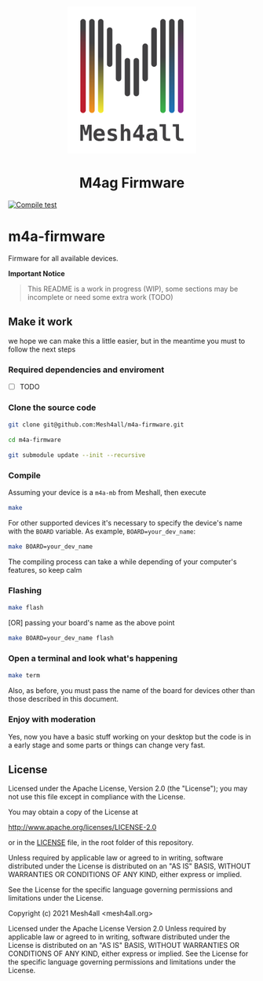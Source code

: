 <p align="center">
    <a href="https://mesh4all.org">
        <img height="300px" src="doc/media/m4a-logo.png">
    </a>
</p>

<h1 align="center">M4ag Firmware</h1>

[![Compile test](https://github.com/Mesh4all/m4a-firmware/actions/workflows/compilation_check.yml/badge.svg)](https://github.com/Mesh4all/m4a-firmware/actions/workflows/compilation_check.yml)

# m4a-firmware
Firmware for all available devices.

**Important Notice**

> This README is a work in progress (WIP), some sections may be incomplete or need some extra work (TODO)

## Make it work

we hope we can make this a little easier, but in the meantime you must to follow the next steps

### Required dependencies and enviroment

- [ ] TODO

### Clone the source code

```sh
git clone git@github.com:Mesh4all/m4a-firmware.git
```

```sh
cd m4a-firmware
```

```sh
git submodule update --init --recursive
```

### Compile

Assuming your device is a `m4a-mb` from Meshall, then execute

```sh
make
```
For other supported devices it's necessary to specify the device's name with the `BOARD` variable.
As example, `BOARD=your_dev_name`:

```sh
make BOARD=your_dev_name
```

The compiling process can take a while depending of your computer's features, so keep calm

### Flashing

```sh
make flash
```

[OR] passing your board's name as the above point

```sh
make BOARD=your_dev_name flash
```
### Open a terminal and look what's happening

```sh
make term
```

Also, as before, you must pass the name of the board for devices other than those described in this document.

### Enjoy with moderation

Yes, now you have a basic stuff working on your desktop but the code is in a early stage and some parts or things can change very fast.

## License

 Licensed under the Apache License, Version 2.0 (the "License"); you may not use this file except in compliance with the License.

 You may obtain a copy of the License at
 
  http://www.apache.org/licenses/LICENSE-2.0

  or in the [LICENSE](LICENSE) file, in the root folder of this repository.


Unless required by applicable law or agreed to in writing, software distributed under the License is distributed on an "AS IS" BASIS, WITHOUT WARRANTIES OR CONDITIONS OF ANY KIND, either express or implied.

See the License for the specific language governing permissions and limitations under the License.

Copyright (c) 2021 Mesh4all <mesh4all.org>

Licensed under the Apache License Version 2.0
Unless required by applicable law or agreed to in writing, software distributed under the License is distributed on an "AS IS" BASIS, WITHOUT WARRANTIES OR CONDITIONS OF ANY KIND, either express or implied. See the License for the specific language governing permissions and limitations under the License.

